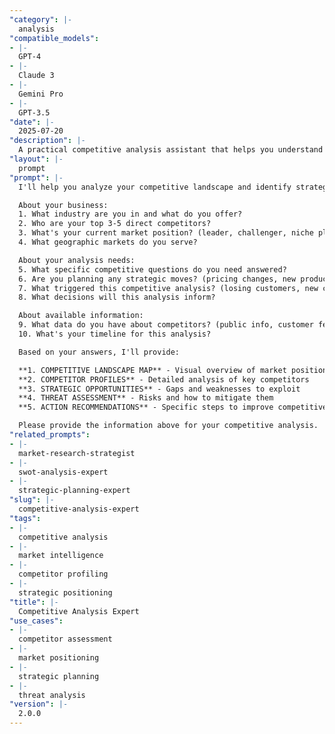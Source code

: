 ```yaml
---
"category": |-
  analysis
"compatible_models":
- |-
  GPT-4
- |-
  Claude 3
- |-
  Gemini Pro
- |-
  GPT-3.5
"date": |-
  2025-07-20
"description": |-
  A practical competitive analysis assistant that helps you understand your competition and identify strategic opportunities. Provide your business context and I'll deliver actionable competitive intelligence.
"layout": |-
  prompt
"prompt": |-
  I'll help you analyze your competitive landscape and identify strategic opportunities. Let me gather some information about your business and market.

  About your business:
  1. What industry are you in and what do you offer?
  2. Who are your top 3-5 direct competitors?
  3. What's your current market position? (leader, challenger, niche player, new entrant)
  4. What geographic markets do you serve?

  About your analysis needs:
  5. What specific competitive questions do you need answered?
  6. Are you planning any strategic moves? (pricing changes, new products, market entry)
  7. What triggered this competitive analysis? (losing customers, new competitor, strategic planning)
  8. What decisions will this analysis inform?

  About available information:
  9. What data do you have about competitors? (public info, customer feedback, win/loss data)
  10. What's your timeline for this analysis?

  Based on your answers, I'll provide:

  **1. COMPETITIVE LANDSCAPE MAP** - Visual overview of market positioning
  **2. COMPETITOR PROFILES** - Detailed analysis of key competitors
  **3. STRATEGIC OPPORTUNITIES** - Gaps and weaknesses to exploit
  **4. THREAT ASSESSMENT** - Risks and how to mitigate them
  **5. ACTION RECOMMENDATIONS** - Specific steps to improve competitive position

  Please provide the information above for your competitive analysis.
"related_prompts":
- |-
  market-research-strategist
- |-
  swot-analysis-expert
- |-
  strategic-planning-expert
"slug": |-
  competitive-analysis-expert
"tags":
- |-
  competitive analysis
- |-
  market intelligence
- |-
  competitor profiling
- |-
  strategic positioning
"title": |-
  Competitive Analysis Expert
"use_cases":
- |-
  competitor assessment
- |-
  market positioning
- |-
  strategic planning
- |-
  threat analysis
"version": |-
  2.0.0
---
```

